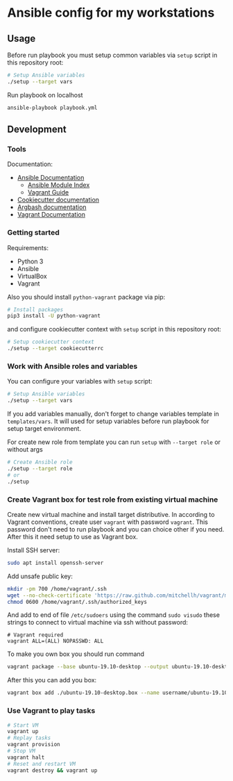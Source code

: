 # Ansible config for my workstations

## Usage

Before run playbook you must setup common variables via `setup` script in this repository root:

```bash
# Setup Ansible variables
./setup --target vars
```

Run playbook on localhost

```bash
ansible-playbook playbook.yml
```

## Development

### Tools

Documentation:

- [Ansible Documentation](https://docs.ansible.com/ansible/latest/index.html)
  - [Ansible Module Index](https://docs.ansible.com/ansible/latest/modules/modules_by_category.html)
  - [Vagrant Guide](https://docs.ansible.com/ansible/latest/scenario_guides/guide_vagrant.html)
- [Cookiecutter documentation](https://cookiecutter.readthedocs.io/en/latest/readme.html)
- [Argbash documentation](https://argbash.readthedocs.io/en/stable/)
- [Vagrant Documentation](https://www.vagrantup.com/docs/)

### Getting started

Requirements:

- Python 3
- Ansible
- VirtualBox
- Vagrant

Also you should install `python-vagrant` package via pip:

```bash
# Install packages
pip3 install -U python-vagrant
```

and configure cookiecutter context with `setup` script in this repository root:

```bash
# Setup cookiecutter context
./setup --target cookiecutterrc
```

### Work with Ansible roles and variables

You can configure your variables with `setup` script:

```bash
# Setup Ansible variables
./setup --target vars
```

If you add variables manually, don't forget to change variables template in `templates/vars`. It will used for setup
variables before run playbook for setup target environment.

For create new role from template you can run `setup` with `--target role` or without args

```bash
# Create Ansible role
./setup --target role
# or
./setup
```

### Create Vagrant box for test role from existing virtual machine

Create new virtual machine and install target distributive. In according to Vagrant conventions, create user `vagrant`
with password `vagrant`. This password don't need to run playbook and you can choice other if you need. After this it
need setup to use as Vagrant box.

Install SSH server:

```bash
sudo apt install openssh-server
```

Add unsafe public key:

```bash
mkdir -pm 700 /home/vagrant/.ssh
wget --no-check-certificate 'https://raw.github.com/mitchellh/vagrant/master/keys/vagrant.pub' -O /home/vagrant/.ssh/authorized_keys
chmod 0600 /home/vagrant/.ssh/authorized_keys
```

And add to end of file `/etc/sudoers` using the command `sudo visudo` these strings to connect to virtual machine via
ssh without password:

```
# Vagrant required
vagrant ALL=(ALL) NOPASSWD: ALL
```

To make you own box you should run command

```bash
vagrant package --base ubuntu-19.10-desktop --output ubuntu-19.10-desktop.box
```

After this you can add you box:

```bash
vagrant box add ./ubuntu-19.10-desktop.box --name username/ubuntu-19.10-desktop
```

### Use Vagrant to play tasks

```bash
# Start VM
vagrant up
# Replay tasks
vagrant provision
# Stop VM
vagrant halt
# Reset and restart VM
vagrant destroy && vagrant up
```
